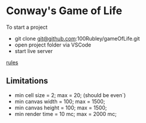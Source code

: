 # Conway's Game of Life

To start a project

- git clone git@github.com:100Rubley/gameOfLife.git
- open project folder via VSCode
- start live server

[rules](https://w.wiki/84xj)

## Limitations 

- min cell size = 2; max = 20; (should be even`)
- min canvas width = 100; max = 1500;
- min canvas height = 100; max = 1500;
- min render time = 10 mc; max = 2000 mc;

